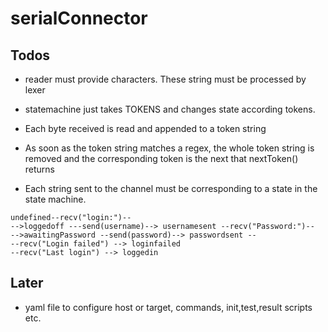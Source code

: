 # serialConnector

## Todos

* reader must provide characters. These string must be processed by lexer
* statemachine just takes TOKENS and changes state according tokens.

* Each byte received is read and appended to a token string
* As soon as the token string matches a regex, the whole token string is 
  removed and the corresponding token is the next that nextToken() returns
* Each string sent to the channel must be corresponding to a state in the 
  state machine.

```
undefined--recv("login:")--
-->loggedoff ---send(username)--> usernamesent --recv("Password:")--
-->awaitingPassword --send(password)--> passwordsent --
--recv("Login failed") --> loginfailed
--recv("Last login") --> loggedin
```

## Later

* yaml file to configure host or target, commands, init,test,result scripts etc.
